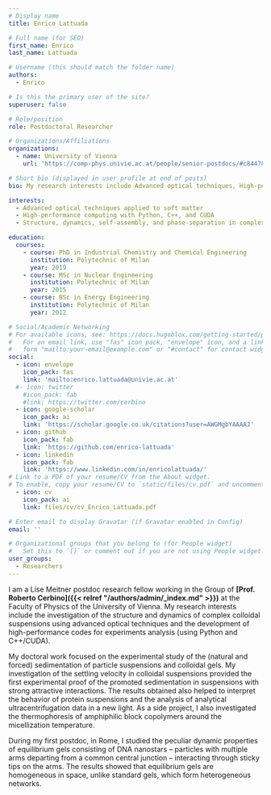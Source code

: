 ```yaml
---
# Display name
title: Enrico Lattuada

# Full name (for SEO)
first_name: Enrico
last_name: Lattuada

# Username (this should match the folder name)
authors:
  - Enrico

# Is this the primary user of the site?
superuser: false

# Role/position
role: Postdoctoral Researcher

# Organizations/Affiliations
organizations:
  - name: University of Vienna
    url: 'https://comp-phys.univie.ac.at/people/senior-postdocs/#c844788'

# Short bio (displayed in user profile at end of posts)
bio: My research interests include Advanced optical techniques, High-performance computing and soft matter.

interests:
  - Advanced optical techniques applied to soft matter
  - High-performance computing with Python, C++, and CUDA
  - Structure, dynamics, self-assembly, and phase-separation in complex fluids

education:
  courses:
    - course: PhD in Industrial Chemistry and Chemical Engineering
      institution: Polytechnic of Milan
      year: 2019
    - course: MSc in Nuclear Engineering
      institution: Polytechnic of Milan
      year: 2015
    - course: BSc in Energy Engineering
      institution: Polytechnic of Milan
      year: 2012

# Social/Academic Networking
# For available icons, see: https://docs.hugoblox.com/getting-started/page-builder/#icons
#   For an email link, use "fas" icon pack, "envelope" icon, and a link in the
#   form "mailto:your-email@example.com" or "#contact" for contact widget.
social:
  - icon: envelope
    icon_pack: fas
    link: 'mailto:enrico.lattuada@univie.ac.at'
  #- icon: twitter
    #icon_pack: fab
    #link: https://twitter.com/cerbino
  - icon: google-scholar
    icon_pack: ai
    link: 'https://scholar.google.co.uk/citations?user=AWGMgbYAAAAJ'
  - icon: github
    icon_pack: fab
    link: 'https://github.com/enrico-lattuada'
  - icon: linkedin
    icon_pack: fab
    link: 'https://www.linkedin.com/in/enricolattuada/'
# Link to a PDF of your resume/CV from the About widget.
# To enable, copy your resume/CV to `static/files/cv.pdf` and uncomment the lines below.
  - icon: cv
    icon_pack: ai
    link: files/cv/cv_Enrico_Lattuada.pdf

# Enter email to display Gravatar (if Gravatar enabled in Config)
email: ''

# Organizational groups that you belong to (for People widget)
#   Set this to `[]` or comment out if you are not using People widget.
user_groups:
  - Researchers
---
```


I am a Lise Meitner postdoc research fellow working in the Group of **[Prof. Roberto Cerbino]({{< relref "/authors/admin/_index.md" >}})** at the Faculty of Physics of the University of Vienna. My research interests include the investigation of the structure and dynamics of complex colloidal suspensions using advanced optical techniques and the development of high-performance codes for experiments analysis (using Python and C++/CUDA).

My doctoral work focused on the experimental study of the (natural and forced) sedimentation of particle suspensions and colloidal gels. My investigation of the settling velocity in colloidal suspensions provided the first experimental proof of the promoted sedimentation in suspensions with strong attractive interactions. The results obtained also helped to interpret the behavior of protein suspensions and the analysis of analytical ultracentrifugation data in a new light. As a side project, I also investigated the thermophoresis of amphiphilic block copolymers around the micellization temperature.

During my first postdoc, in Rome, I studied the peculiar dynamic properties of equilibrium gels consisting of DNA nanostars – particles with multiple arms departing from a common central junction – interacting through sticky tips on the arms. The results showed that equilibrium gels are homogeneous in space, unlike standard gels, which form heterogeneous networks.

